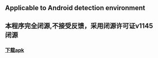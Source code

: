## Applicable to Android detection environment
## 本程序完全闭源,不接受反馈，采用闭源许可证v1145闭源
### [下载apk](https://github.com/haropng/NativeDetector/releases)
